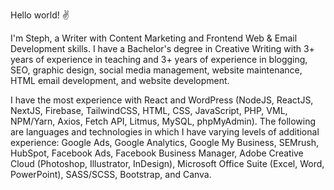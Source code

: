 Hello world! :v:

I'm Steph, a Writer with Content Marketing and Frontend Web & Email Development skills. I have a Bachelor's degree in Creative Writing with 3+ years of experience in teaching and 3+ years of experience in blogging, SEO, graphic design, social media management, website maintenance, HTML email development, and website development.

I have the most experience with React and WordPress (NodeJS, ReactJS, NextJS, Firebase, TailwindCSS, HTML, CSS, JavaScript, PHP, VML, NPM/Yarn, Axios, Fetch API, Litmus, MySQL, phpMyAdmin). The following are languages and technologies in which I have varying levels of additional experience: Google Ads, Google Analytics, Google My Business, SEMrush, HubSpot, Facebook Ads, Facebook Business Manager, Adobe Creative Cloud (Photoshop, Illustrator, InDesign), Microsoft Office Suite (Excel, Word, PowerPoint), SASS/SCSS, Bootstrap, and Canva.
